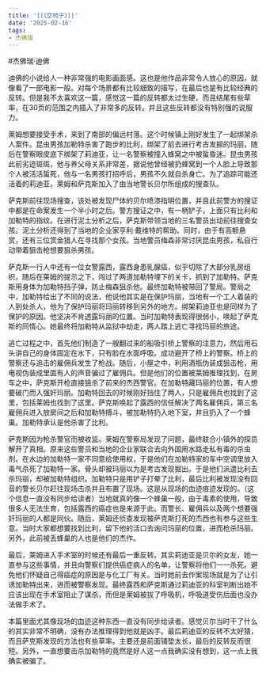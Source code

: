 ```yaml
---
title: '[[《空椅子》]]'
date: '2025-02-16'
tags:
- 杰佛瑞
---
```

#杰佛瑞·迪佛 

迪佛的小说给人一种非常强的电影画面感。这也是他作品非常令人放心的原因，就像看了一部电影一般。对每个场景都有比较细致的描写，在最后也是有比较经典的反转。但是我不太喜欢这一篇，感觉这一篇的反转都太过生硬，而且结尾有些草率，在30页的范围之内插入了非常多的反转。并且这些反转都没有特别强的说服力。

莱姆想要接受手术，来到了南部的偏远村落。这个时候镇上刚好发生了一起绑架杀人案件。昆虫男孩加勒特杀害了跑步的比利，绑架了前去进行考古发掘的玛丽，随后在警察眼皮底下绑架了莉迪亚，让一名警察被撞入蜂窝之中被蜇昏迷。昆虫男孩此前劣迹斑斑，他与养父母关系非常差，据说他曾经被扔蜂窝到一个人脸上导致那个人被活活蜇死，他与一名男孩打招呼后，男孩不久就自杀身亡。为了追踪可能还活着的莉迪亚，莱姆和萨克斯加入了由当地警长贝尔所组成的搜查队。

萨克斯前往现场搜查，该处被发现尸体的贝尔喷漆指明位置，并且此前警方的搜证中都是在命案发生一个半小时之后。警方搜证之中，有一柄铲子，上面只有比利和加勒特的指纹。在进行泥土分析之后，萨克斯带领当地的三名警员出动前往搜查女孩。泥土分析还得到了当地的企业家亨利·戴维特的帮助。同时，由于有高额悬赏，还有三位赏金猎人在寻找那个女孩。当地警员梅森非常讨厌昆虫男孩，私自行动带着狙击枪想要狙杀男孩。

萨克斯一行人中还有一位女警露西，露西身患乳腺癌，似乎切除了大部分乳房组织。随后在莱姆的提示之下，闯过了两道加勒特埋下的关卡，抓到了加勒特。萨克斯用身体为加勒特挡子弹，防止梅森狙杀他。最终加勒特被带回了警局。警局之中，加勒特给出了不同的说法，他说他其实是在保护玛丽，当地有一个工人着装的人到处杀人，他为了保护玛丽将玛丽转移到另外的地方。绑架莉迪亚也是同样为了保护的原因。他坚决不肯透露玛丽的位置。当时加勒特表现得很弱小，唤起了萨克斯的同情心。她最终将加勒特从监狱中劫走，两人踏上逃亡寻找玛丽的旅途。

逃亡过程之中，首先他们制造了一艘翻过来的船吸引桥上警察的注意力，然后用石头讲自己的身体固定在水下，只有脸在水面呼吸。成功避开了桥上的警察。桥上的警察还与追击的雇佣兵发生了枪战。随后，小屋之中，利用酒瓶伪装成狙击枪，用电视伪装成里面有人的声音骗过了雇佣兵。但是他们的位置被莱姆推理找到，在房车之中，萨克斯开枪直接狙杀了前来的杰西警官。在加勒特藏玛丽的位置，有人想要破门而入强奸玛丽。加勒特回去的时候刚好挡住了两人，只是雇佣兵也找到了这里，包括莱姆也找到了这里。萨克斯唤起了露西的信任解决了两名雇佣兵，第三名雇佣兵进入放房间之后和加勒特搏斗，被加勒特扔入地下室，并且扔入了一个蜂巢。加勒特承认是他杀害了比利。

萨克斯因为枪杀警官而被收监。莱姆在警察局发现了问题，最终联合小镇外的探员解开了真相。原来这些警员和当地的企业家联合去向外国用水路走私有毒的杀虫剂。在水边的加勒特一家不同意给使用权，于是他们在加勒特家的车中空调里放入毒气杀死了加勒特一家。骨头却被玛丽以为是考古发现掘出。于是他们派遣比利去杀玛丽，却被加勒特组织。加勒特只是用铲子打晕了比利，最后比利被发现没有回音的警长贝尔赶往现场击杀并且布置了现场。这是从现场的血迹痕迹发现的。（这个信息一直没有同步给读者）当地就真的像一个蜂巢一般，由于毒素的使用，导致很多人无法生育，包括露西的癌症也是来源于此。而警长、雇佣兵以及两个想要强奸玛丽的人都是同伙。随后，莱姆还侦查发现被萨克斯打死的杰西也有参与这些生意。当时大家都想要找到比利，留下他的活口去询问玛丽的位置，进而枪杀玛丽。另外，此前被丢蜂巢的人也是他们的杰作。

最后，莱姆进入手术室的时候还有最后一重反转。其实莉迪亚是贝尔的女友，她一直参与这些事情，并且向警察们提供癌症病人的名单，让警察将他们一一杀死。避免他们怀疑自己得癌症的原因是与化工厂有关。当时她前去作案现场就是为了让引诱加勒特出来，进而被警察发现。最终露西和萨克斯通过莉迪亚的科室判断出她不应该出现在手术室阻止了谋杀，而但是莱姆被拔了呼吸机，呼吸道受伤后面也没办法做手术了。

本篇里面尤其像现场的血迹这种东西一直没有同步给读者。感觉贝尔当时干了什么的其实非常不明确，没有办法推理得到他就是凶手。最后莉迪亚的反转不太好猜，而且萨克斯发现的方法也有些草率。主要还是前面铺垫太长，最后的反转反而很短。另外，一直想要击杀加勒特的竟然是好人这一点我确实没有想到，这一点上我确实被骗了。
